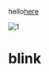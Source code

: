 hello[here](https://help.github.com/articles/publicizing-or-hiding-organization-membership/)

![1](https://www.google.com/search?rlz=1C1GCEU_plPL821PL821&biw=1366&bih=608&tbm=isch&sa=1&ei=BTVtXP3IF4_KrgTiwoPoDA&q=tree&oq=tree&gs_l=img.3..35i39l2j0i67l3j0j0i67j0j0i67l2.83410.83930..84201...0.0..0.86.264.4......1....1..gws-wiz-img.xxXfZdIueKU#imgrc=mm7N6wmUaR02DM:.png)

# blink

